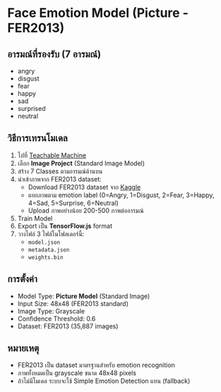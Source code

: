 # Face Emotion Model (Picture - FER2013)

## อารมณ์ที่รองรับ (7 อารมณ์)
- angry
- disgust
- fear
- happy
- sad
- surprised
- neutral

## วิธีการเทรนโมเดล
1. ไปที่ [Teachable Machine](https://teachablemachine.withgoogle.com/train/image)
2. เลือก **Image Project** (Standard Image Model)
3. สร้าง 7 Classes ตามอารมณ์ด้านบน
4. นำเข้าภาพจาก FER2013 dataset:
   - Download FER2013 dataset จาก [Kaggle](https://www.kaggle.com/datasets/msambare/fer2013)
   - แยกภาพตาม emotion label (0=Angry, 1=Disgust, 2=Fear, 3=Happy, 4=Sad, 5=Surprise, 6=Neutral)
   - Upload ภาพอย่างน้อย 200-500 ภาพต่ออารมณ์
5. Train Model
6. Export เป็น **TensorFlow.js** format
7. วางไฟล์ 3 ไฟล์ในโฟลเดอร์นี้:
   - `model.json`
   - `metadata.json`
   - `weights.bin`

## การตั้งค่า
- Model Type: **Picture Model** (Standard Image)
- Input Size: 48x48 (FER2013 standard)
- Image Type: Grayscale
- Confidence Threshold: 0.6
- Dataset: FER2013 (35,887 images)

## หมายเหตุ
- FER2013 เป็น dataset มาตรฐานสำหรับ emotion recognition
- ภาพทั้งหมดเป็น grayscale ขนาด 48x48 pixels
- ถ้าไม่มีโมเดล ระบบจะใช้ Simple Emotion Detection แทน (fallback)
